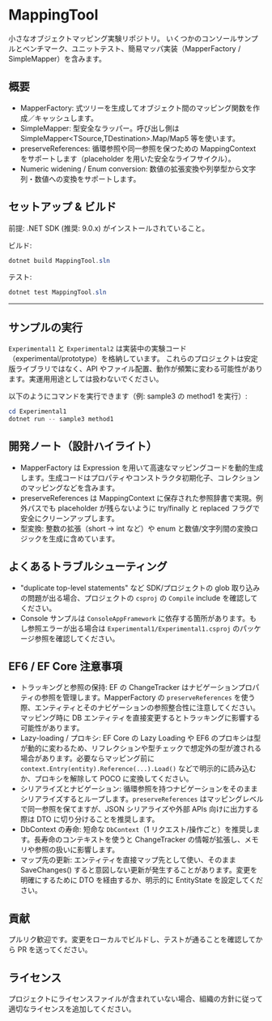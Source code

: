 MappingTool
============

小さなオブジェクトマッピング実験リポジトリ。
いくつかのコンソールサンプルとベンチマーク、ユニットテスト、簡易マッパ実装（MapperFactory / SimpleMapper）を含みます。

概要
-----
- MapperFactory: 式ツリーを生成してオブジェクト間のマッピング関数を作成／キャッシュします。
- SimpleMapper: 型安全なラッパー。呼び出し側は SimpleMapper<TSource,TDestination>.Map/Map5 等を使います。
- preserveReferences: 循環参照や同一参照を保つための MappingContext をサポートします（placeholder を用いた安全なライフサイクル）。
- Numeric widening / Enum conversion: 数値の拡張変換や列挙型から文字列・数値への変換をサポートします。

セットアップ & ビルド
-------------------
前提: .NET SDK (推奨: 9.0.x) がインストールされていること。

ビルド:
```powershell
dotnet build MappingTool.sln
```

テスト:
```powershell
dotnet test MappingTool.sln
```

-------------
サンプルの実行
-------------
`Experimental1` と `Experimental2` は実装中の実験コード（experimental/prototype）を格納しています。
これらのプロジェクトは安定版ライブラリではなく、API やファイル配置、動作が頻繁に変わる可能性があります。実運用用途としては扱わないでください。

以下のようにコマンドを実行できます（例: sample3 の method1 を実行）:

```powershell
cd Experimental1
dotnet run -- sample3 method1
```

開発ノート（設計ハイライト）
---------------------------
- MapperFactory は Expression を用いて高速なマッピングコードを動的生成します。生成コードはプロパティやコンストラクタ初期化子、コレクションのマッピングなどを含みます。
- preserveReferences は MappingContext に保存された参照辞書で実現。例外パスでも placeholder が残らないように try/finally と replaced フラグで安全にクリーンアップします。
- 型変換: 整数の拡張（short -> int など）や enum と数値/文字列間の変換ロジックを生成に含めています。

よくあるトラブルシューティング
-----------------------------
- "duplicate top-level statements" など SDK/プロジェクトの glob 取り込みの問題が出る場合、プロジェクトの `csproj` の `Compile` include を確認してください。
- Console サンプルは `ConsoleAppFramework` に依存する箇所があります。もし参照エラーが出る場合は `Experimental1/Experimental1.csproj` のパッケージ参照を確認してください。

EF6 / EF Core 注意事項
---------------------
- トラッキングと参照の保持: EF の ChangeTracker はナビゲーションプロパティの参照を管理します。MapperFactory の `preserveReferences` を使う際、エンティティとそのナビゲーションの参照整合性に注意してください。マッピング時に DB エンティティを直接変更するとトラッキングに影響する可能性があります。
- Lazy-loading / プロキシ: EF Core の Lazy Loading や EF6 のプロキシは型が動的に変わるため、リフレクションや型チェックで想定外の型が渡される場合があります。必要ならマッピング前に `context.Entry(entity).Reference(...).Load()` などで明示的に読み込むか、プロキシを解除して POCO に変換してください。
- シリアライズとナビゲーション: 循環参照を持つナビゲーションをそのままシリアライズするとループします。`preserveReferences` はマッピングレベルで同一参照を保てますが、JSON シリアライズや外部 APIs 向けに出力する際は DTO に切り分けることを推奨します。
- DbContext の寿命: 短命な `DbContext`（1 リクエスト/操作ごと）を推奨します。長寿命のコンテキストを使うと ChangeTracker の情報が拡張し、メモリや参照の扱いに影響します。
- マップ先の更新: エンティティを直接マップ先として使い、そのまま SaveChanges() すると意図しない更新が発生することがあります。変更を明確にするために DTO を経由するか、明示的に EntityState を設定してください。

貢献
----
プルリク歓迎です。変更をローカルでビルドし、テストが通ることを確認してから PR を送ってください。

ライセンス
---------
プロジェクトにライセンスファイルが含まれていない場合、組織の方針に従って適切なライセンスを追加してください。

